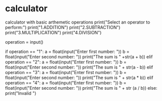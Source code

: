 # calculator
calculator with basic arthemetic operations
print("Select an operator to perform:")
print("1.ADDITION")
print("2.SUBTRACTION")
print("3.MULTIPLICATION")
print("4.DIVISION")

operation = input()

if operation == "1":
    a = float(input("Enter first number: "))
    b = float(input("Enter second number: "))
    print("The sum is " +str(a + b))
elif operation == "2":
    a = float(input("Enter first number: "))
    b = float(input("Enter second number: "))
    print("The sum is " + str(a - b))
elif operation == "3":
     a = float(input("Enter first number: "))
     b = float(input("Enter second number: "))
     print("The sum is " + str(a * b))
elif operation == "4":
    a = float(input("Enter first number: "))
    b = float(input("Enter second number: "))
    print("The sum is " + str (a / b))
else:
    print("Invalid ")
